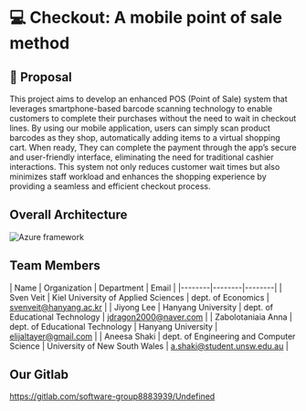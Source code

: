 # 💻 Checkout: A mobile point of sale method

## 📝 Proposal
This project aims to develop an enhanced POS (Point of Sale) system that leverages smartphone-based barcode scanning technology to enable customers to complete their purchases without the need to wait in checkout lines. By using our mobile application, users can simply scan product barcodes as they shop, automatically adding items to a virtual shopping cart. When ready, They can complete the payment through the app’s secure and user-friendly interface, eliminating the need for traditional cashier interactions. This system not only reduces customer wait times but also minimizes staff workload and enhances the shopping experience by providing a seamless and efficient checkout process.

## Overall Architecture
![Azure framework](https://github.com/user-attachments/assets/5b958a10-9319-4840-85f8-bf5fd817d384)

## Team Members
| Name | Organization | Department | Email |
|--------|--------|--------|
| Sven Veit | Kiel University of Applied Sciences | dept. of Economics | svenveit@hanyang.ac.kr |
| Jiyong Lee | Hanyang University | dept. of Educational Technology | jdragon2000@naver.com | 
| Zabolotaniaia Anna | dept. of Educational Technology | Hanyang University | elijaltayer@gmail.com |
| Aneesa Shaki | dept. of Engineering and Computer Science | University of New South Wales | a.shaki@student.unsw.edu.au |

## Our Gitlab
https://gitlab.com/software-group8883939/Undefined
